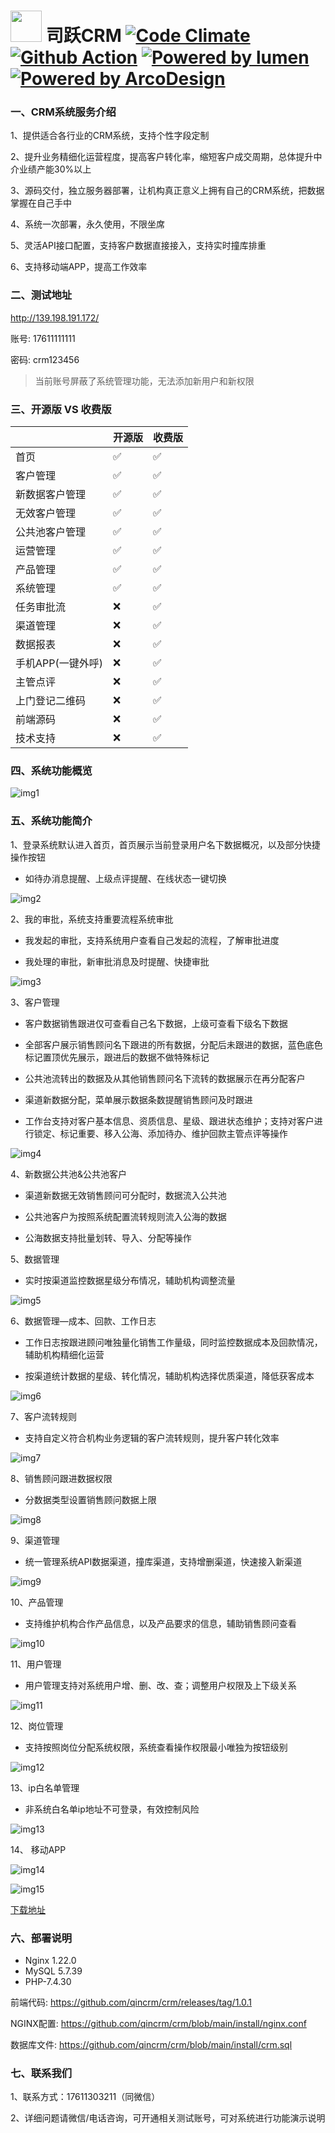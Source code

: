 # <img src="https://github.com/qincrm/crm/raw/main/resources/logo.png" width="50px" style="margin-bottom: -12px;"> 司跃CRM [![Code Climate][codeclimate-img-url]][codeclimate-url] [![Github Action](https://github.com/qincrm/crm/workflows/install/badge.svg?f=1)](https://github.com/qincrm/crm/actions/workflows/install.yml) [![Powered by lumen](https://img.shields.io/badge/Powered_by-Lumen-green.svg?style=flat)](https://lumen.laravel.com/) [![Powered by ArcoDesign](https://img.shields.io/badge/Powered_by-ArcoDesign-green.svg?style=flat)](https://github.com/arco-design/arco-design)


[codeclimate-img-url]: https://codeclimate.com/github/qincrm/crm.svg
[codeclimate-url]: https://codeclimate.com/github/qincrm/crm

### 一、CRM系统服务介绍

1、提供适合各行业的CRM系统，支持个性字段定制

2、提升业务精细化运营程度，提高客户转化率，缩短客户成交周期，总体提升中介业绩产能30%以上  

3、源码交付，独立服务器部署，让机构真正意义上拥有自己的CRM系统，把数据掌握在自己手中  

4、系统一次部署，永久使用，不限坐席  

5、灵活API接口配置，支持客户数据直接接入，支持实时撞库排重  

6、支持移动端APP，提高工作效率

### 二、测试地址

http://139.198.191.172/

账号: 17611111111

密码: crm123456

> 当前账号屏蔽了系统管理功能，无法添加新用户和新权限

### 三、开源版 VS 收费版

||开源版|收费版|
| ------------- | ------------- | ------------- |
|首页|✅|✅|
|客户管理|✅|✅|
|新数据客户管理|✅|✅|
|无效客户管理|✅|✅|
|公共池客户管理|✅|✅|
|运营管理|✅|✅|
|产品管理|✅|✅|
|系统管理|✅|✅|
|任务审批流|❌|✅|
|渠道管理|❌|✅|
|数据报表|❌|✅|
|手机APP(一键外呼)|❌|✅|
|主管点评|❌|✅|
|上门登记二维码|❌|✅|
|前端源码|❌|✅|
|技术支持|❌|✅|

### 四、系统功能概览
 
 ![img1]

[img1]: https://github.com/qincrm/crm/raw/main/resources/1.png 

### 五、系统功能简介

1、登录系统默认进入首页，首页展示当前登录用户名下数据概况，以及部分快捷操作按钮

* 如待办消息提醒、上级点评提醒、在线状态一键切换
 
![img2]

[img2]: https://github.com/qincrm/crm/raw/main/resources/2.png 

2、我的审批，系统支持重要流程系统审批  

* 我发起的审批，支持系统用户查看自己发起的流程，了解审批进度

* 我处理的审批，新审批消息及时提醒、快捷审批

![img3]

[img3]: https://github.com/qincrm/crm/raw/main/resources/3.png 

3、客户管理

* 客户数据销售跟进仅可查看自己名下数据，上级可查看下级名下数据

* 全部客户展示销售顾问名下跟进的所有数据，分配后未跟进的数据，蓝色底色标记置顶优先展示，跟进后的数据不做特殊标记

* 公共池流转出的数据及从其他销售顾问名下流转的数据展示在再分配客户

* 渠道新数据分配，菜单展示数据条数提醒销售顾问及时跟进

* 工作台支持对客户基本信息、资质信息、星级、跟进状态维护；支持对客户进行锁定、标记重要、移入公海、添加待办、维护回款主管点评等操作

![img4]

[img4]: https://github.com/qincrm/crm/raw/main/resources/4.png 

4、新数据公共池&公共池客户

* 渠道新数据无效销售顾问可分配时，数据流入公共池

* 公共池客户为按照系统配置流转规则流入公海的数据

* 公海数据支持批量划转、导入、分配等操作

5、数据管理

* 实时按渠道监控数据星级分布情况，辅助机构调整流量

![img5]

[img5]: https://github.com/qincrm/crm/raw/main/resources/5.png 

6、数据管理—成本、回款、工作日志

* 工作日志按跟进顾问唯独量化销售工作量级，同时监控数据成本及回款情况，辅助机构精细化运营

* 按渠道统计数据的星级、转化情况，辅助机构选择优质渠道，降低获客成本

![img6]

[img6]: https://github.com/qincrm/crm/raw/main/resources/6.png 

7、客户流转规则

* 支持自定义符合机构业务逻辑的客户流转规则，提升客户转化效率

![img7]

[img7]: https://github.com/qincrm/crm/raw/main/resources/7.png 

8、销售顾问跟进数据权限

* 分数据类型设置销售顾问数据上限

![img8]

[img8]: https://github.com/qincrm/crm/raw/main/resources/8.png 

9、渠道管理

* 统一管理系统API数据渠道，撞库渠道，支持增删渠道，快速接入新渠道

![img9]

[img9]: https://github.com/qincrm/crm/raw/main/resources/9.png 

10、产品管理

* 支持维护机构合作产品信息，以及产品要求的信息，辅助销售顾问查看

![img10]

[img10]: https://github.com/qincrm/crm/raw/main/resources/10.png 

11、用户管理

* 用户管理支持对系统用户增、删、改、查；调整用户权限及上下级关系

![img11]

[img11]: https://github.com/qincrm/crm/raw/main/resources/11.png 

12、岗位管理

* 支持按照岗位分配系统权限，系统查看操作权限最小唯独为按钮级别

![img12]

[img12]: https://github.com/qincrm/crm/raw/main/resources/12.png 

13、ip白名单管理

* 非系统白名单ip地址不可登录，有效控制风险

![img13]

[img13]: https://github.com/qincrm/crm/raw/main/resources/13.png

14、 移动APP

![img14]

[img14]: https://github.com/qincrm/crm/raw/main/resources/14.jpg

![img15]

[img15]: https://github.com/qincrm/crm/raw/main/resources/15.jpg

[下载地址](https://github.com/qincrm/crm/releases/download/1.0.0/app-release-v1.0.apk)

### 六、部署说明

* Nginx 1.22.0
* MySQL 5.7.39
* PHP-7.4.30

前端代码: https://github.com/qincrm/crm/releases/tag/1.0.1

NGINX配置: https://github.com/qincrm/crm/blob/main/install/nginx.conf

数据库文件:  https://github.com/qincrm/crm/blob/main/install/crm.sql


### 七、联系我们

1、联系方式：17611303211（同微信）

2、详细问题请微信/电话咨询，可开通相关测试账号，可对系统进行功能演示说明

